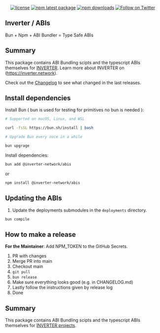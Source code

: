 <div align="center">

[![license](https://img.shields.io/badge/License-LGPL%20v3-blue)](/LICENSE.md)
[![npm latest package](https://img.shields.io/npm/v/@inverter-network/abis/latest.svg)](https://www.npmjs.com/package/@inverter-network/abis)
[![npm downloads](https://img.shields.io/npm/dm/@inverter-network/abis.svg)](https://www.npmjs.com/package/@inverter-network/abis)
[![Follow on Twitter](https://img.shields.io/twitter/follow/inverternetwork.svg?label=follow+INVERTER)](https://twitter.com/inverternetwork)

</div>

## Inverter / ABIs

Bun + Npm + ABI Bundler = Type Safe ABIs

## Summary

This package contains ABI Bundling scipts and the typescript ABIs themselves for [INVERTER](https://github.com/InverterNetwork).
Learn more about INVERTER on (https://inverter.network).

Check out the [Changelog](./CHANGELOG.md) to see what changed in the last releases.

## Install dependencies

Install Bun ( bun is used for testing for primitives no bun is needed ):

```bash
# Supported on macOS, Linux, and WSL

curl -fsSL https://bun.sh/install | bash

# Upgrade Bun every once in a while

bun upgrage

```

Install dependencies:

```bash
bun add @inverter-network/abis
```

or

```bash
npm install @inverter-network/abis
```

## Updating the ABIs

1. Update the deployments submodules in the `deployments` directory.

```bash
bun compile

```

## How to make a release

**For the Maintainer**: Add NPM_TOKEN to the GitHub Secrets.

1. PR with changes
2. Merge PR into main
3. Checkout main
4. `git pull`
5. `bun release`
6. Make sure everything looks good (e.g. in CHANGELOG.md)
7. Lastly follow the instructions given by release log
8. Done

## Summary

This package contains ABI Bundling scipts and the typescript ABIs themselves for [INVERTER projects](https://github.com/InverterNetwork).
